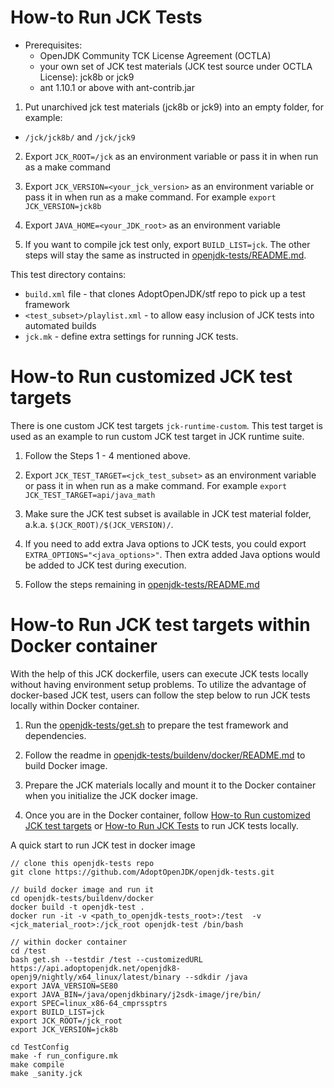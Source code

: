 <!--
# Licensed under the Apache License, Version 2.0 (the "License");
# you may not use this file except in compliance with the License.
# You may obtain a copy of the License at
#
#      http://www.apache.org/licenses/LICENSE-2.0
#
# Unless required by applicable law or agreed to in writing, software
# distributed under the License is distributed on an "AS IS" BASIS,
# WITHOUT WARRANTIES OR CONDITIONS OF ANY KIND, either express or implied.
# See the License for the specific language governing permissions and
# limitations under the License.
-->

# How-to Run JCK Tests

* Prerequisites:
  * OpenJDK Community TCK License Agreement (OCTLA)
  * your own set of JCK test materials (JCK test source under OCTLA License): jck8b or jck9
  * ant 1.10.1 or above with ant-contrib.jar


1. Put unarchived jck test materials (jck8b or jck9) into an empty folder, for example:
* `/jck/jck8b/` and `/jck/jck9`

2. Export `JCK_ROOT=/jck` as an environment variable or pass it in when run as a make command

3. Export `JCK_VERSION=<your_jck_version>` as an environment variable or pass it in when run as a make command. For example `export JCK_VERSION=jck8b` 

4. Export `JAVA_HOME=<your_JDK_root>` as an environment variable

5. If you want to compile jck test only, export `BUILD_LIST=jck`. The other steps will stay the same as instructed in [openjdk-tests/README.md](https://github.com/AdoptOpenJDK/openjdk-tests/blob/master/README.md).


This test directory contains:
  * `build.xml` file - that clones AdoptOpenJDK/stf repo to pick up a test framework
  * `<test_subset>/playlist.xml` - to allow easy inclusion of JCK tests into automated builds
  * `jck.mk` - define extra settings for running JCK tests.


# How-to Run customized JCK test targets

There is one custom JCK test targets `jck-runtime-custom`. This test target is used as an example to run custom JCK test target in JCK runtime suite.

1. Follow the Steps 1 - 4 mentioned above. 

2. Export `JCK_TEST_TARGET=<jck_test_subset>` as an environment variable or pass it in when run as a make command. For example `export JCK_TEST_TARGET=api/java_math`

3. Make sure the JCK test subset is available in JCK test material folder, a.k.a. `$(JCK_ROOT)/$(JCK_VERSION)/`.

4. If you need to add extra Java options to JCK tests, you could export `EXTRA_OPTIONS="<java_options>"`. Then extra added Java options would be added to JCK test during execution.

5. Follow the steps remaining in [openjdk-tests/README.md](https://github.com/AdoptOpenJDK/openjdk-tests/blob/master/README.md)


# How-to Run JCK test targets within Docker container

With the help of this JCK dockerfile, users can execute JCK tests locally
without having environment setup problems. To utilize the advantage of 
docker-based JCK test, users can follow the step below to run JCK tests 
locally within Docker container.

1. Run the [openjdk-tests/get.sh](https://github.com/AdoptOpenJDK/openjdk-tests/blob/master/get.sh) to prepare the test framework and dependencies.

2. Follow the readme in [openjdk-tests/buildenv/docker/README.md](https://github.com/AdoptOpenJDK/openjdk-tests/blob/master/buildenv/docker/README.md) to build Docker image.

3. Prepare the JCK materials locally and mount it to the Docker container when you
   initialize the JCK docker image.

4. Once you are in the Docker container, follow [How-to Run customized JCK test targets](#how-to-run-customized-jck-test-targets) or [How-to Run JCK Tests](#how-to-run-jck-tests) to run JCK tests locally.

A quick start to run JCK test in docker image

```
// clone this openjdk-tests repo
git clone https://github.com/AdoptOpenJDK/openjdk-tests.git

// build docker image and run it
cd openjdk-tests/buildenv/docker
docker build -t openjdk-test .
docker run -it -v <path_to_openjdk-tests_root>:/test  -v <jck_material_root>:/jck_root openjdk-test /bin/bash

// within docker container
cd /test
bash get.sh --testdir /test --customizedURL https://api.adoptopenjdk.net/openjdk8-openj9/nightly/x64_linux/latest/binary --sdkdir /java 
export JAVA_VERSION=SE80
export JAVA_BIN=/java/openjdkbinary/j2sdk-image/jre/bin/
export SPEC=linux_x86-64_cmprssptrs
export BUILD_LIST=jck
export JCK_ROOT=/jck_root
export JCK_VERSION=jck8b

cd TestConfig
make -f run_configure.mk
make compile
make _sanity.jck
```